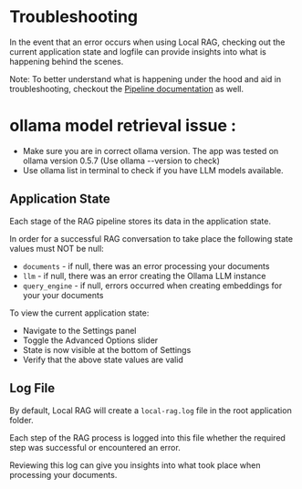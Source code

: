 # Troubleshooting

In the event that an error occurs when using Local RAG, checking out the current application state and logfile can provide insights into what is happening behind the scenes.

Note: To better understand what is happening under the hood and aid in troubleshooting, checkout the [Pipeline documentation](pipeline.md) as well.

# ollama model retrieval issue : 

- Make sure you are in correct ollama version. The app was tested on ollama version 0.5.7 (Use ollama --version to check)
- Use ollama list in terminal to check if you have LLM models available. 

## Application State

Each stage of the RAG pipeline stores its data in the application state. 

In order for a successful RAG conversation to take place the following state values must NOT be null:
- `documents` - if null, there was an error processing your documents
- `llm` - if null, there was an error creating the Ollama LLM instance
- `query_engine` - if null, errors occurred when creating embeddings for your your documents

To view the current application state:
- Navigate to the Settings panel
- Toggle the Advanced Options slider
- State is now visible at the bottom of Settings
- Verify that the above state values are valid

## Log File

By default, Local RAG will create a `local-rag.log` file in the root application folder.

Each step of the RAG process is logged into this file whether the required step was successful or encountered an error. 

Reviewing this log can give you insights into what took place when processing your documents.